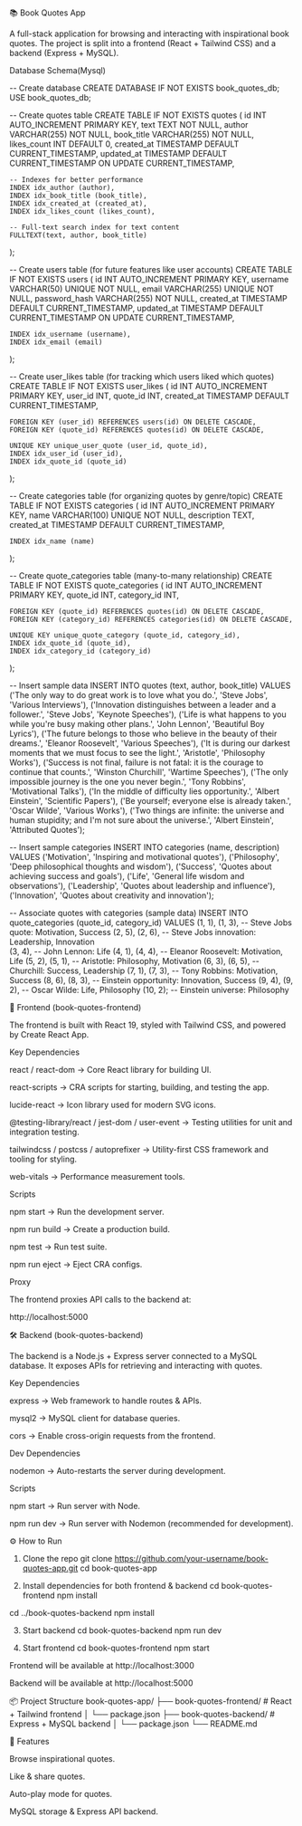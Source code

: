 📚 Book Quotes App

A full-stack application for browsing and interacting with inspirational book quotes. The project is split into a frontend (React + Tailwind CSS) and a backend (Express + MySQL).

Database Schema(Mysql)

-- Create database
CREATE DATABASE IF NOT EXISTS book_quotes_db;
USE book_quotes_db;

-- Create quotes table
CREATE TABLE IF NOT EXISTS quotes (
    id INT AUTO_INCREMENT PRIMARY KEY,
    text TEXT NOT NULL,
    author VARCHAR(255) NOT NULL,
    book_title VARCHAR(255) NOT NULL,
    likes_count INT DEFAULT 0,
    created_at TIMESTAMP DEFAULT CURRENT_TIMESTAMP,
    updated_at TIMESTAMP DEFAULT CURRENT_TIMESTAMP ON UPDATE CURRENT_TIMESTAMP,
    
    -- Indexes for better performance
    INDEX idx_author (author),
    INDEX idx_book_title (book_title),
    INDEX idx_created_at (created_at),
    INDEX idx_likes_count (likes_count),
    
    -- Full-text search index for text content
    FULLTEXT(text, author, book_title)
);

-- Create users table (for future features like user accounts)
CREATE TABLE IF NOT EXISTS users (
    id INT AUTO_INCREMENT PRIMARY KEY,
    username VARCHAR(50) UNIQUE NOT NULL,
    email VARCHAR(255) UNIQUE NOT NULL,
    password_hash VARCHAR(255) NOT NULL,
    created_at TIMESTAMP DEFAULT CURRENT_TIMESTAMP,
    updated_at TIMESTAMP DEFAULT CURRENT_TIMESTAMP ON UPDATE CURRENT_TIMESTAMP,
    
    INDEX idx_username (username),
    INDEX idx_email (email)
);

-- Create user_likes table (for tracking which users liked which quotes)
CREATE TABLE IF NOT EXISTS user_likes (
    id INT AUTO_INCREMENT PRIMARY KEY,
    user_id INT,
    quote_id INT,
    created_at TIMESTAMP DEFAULT CURRENT_TIMESTAMP,
    
    FOREIGN KEY (user_id) REFERENCES users(id) ON DELETE CASCADE,
    FOREIGN KEY (quote_id) REFERENCES quotes(id) ON DELETE CASCADE,
    
    UNIQUE KEY unique_user_quote (user_id, quote_id),
    INDEX idx_user_id (user_id),
    INDEX idx_quote_id (quote_id)
);

-- Create categories table (for organizing quotes by genre/topic)
CREATE TABLE IF NOT EXISTS categories (
    id INT AUTO_INCREMENT PRIMARY KEY,
    name VARCHAR(100) UNIQUE NOT NULL,
    description TEXT,
    created_at TIMESTAMP DEFAULT CURRENT_TIMESTAMP,
    
    INDEX idx_name (name)
);

-- Create quote_categories table (many-to-many relationship)
CREATE TABLE IF NOT EXISTS quote_categories (
    id INT AUTO_INCREMENT PRIMARY KEY,
    quote_id INT,
    category_id INT,
    
    FOREIGN KEY (quote_id) REFERENCES quotes(id) ON DELETE CASCADE,
    FOREIGN KEY (category_id) REFERENCES categories(id) ON DELETE CASCADE,
    
    UNIQUE KEY unique_quote_category (quote_id, category_id),
    INDEX idx_quote_id (quote_id),
    INDEX idx_category_id (category_id)
);

-- Insert sample data
INSERT INTO quotes (text, author, book_title) VALUES
('The only way to do great work is to love what you do.', 'Steve Jobs', 'Various Interviews'),
('Innovation distinguishes between a leader and a follower.', 'Steve Jobs', 'Keynote Speeches'),
('Life is what happens to you while you\'re busy making other plans.', 'John Lennon', 'Beautiful Boy Lyrics'),
('The future belongs to those who believe in the beauty of their dreams.', 'Eleanor Roosevelt', 'Various Speeches'),
('It is during our darkest moments that we must focus to see the light.', 'Aristotle', 'Philosophy Works'),
('Success is not final, failure is not fatal: it is the courage to continue that counts.', 'Winston Churchill', 'Wartime Speeches'),
('The only impossible journey is the one you never begin.', 'Tony Robbins', 'Motivational Talks'),
('In the middle of difficulty lies opportunity.', 'Albert Einstein', 'Scientific Papers'),
('Be yourself; everyone else is already taken.', 'Oscar Wilde', 'Various Works'),
('Two things are infinite: the universe and human stupidity; and I\'m not sure about the universe.', 'Albert Einstein', 'Attributed Quotes');

-- Insert sample categories
INSERT INTO categories (name, description) VALUES
('Motivation', 'Inspiring and motivational quotes'),
('Philosophy', 'Deep philosophical thoughts and wisdom'),
('Success', 'Quotes about achieving success and goals'),
('Life', 'General life wisdom and observations'),
('Leadership', 'Quotes about leadership and influence'),
('Innovation', 'Quotes about creativity and innovation');

-- Associate quotes with categories (sample data)
INSERT INTO quote_categories (quote_id, category_id) VALUES
(1, 1), (1, 3), -- Steve Jobs quote: Motivation, Success
(2, 5), (2, 6), -- Steve Jobs innovation: Leadership, Innovation  
(3, 4),         -- John Lennon: Life
(4, 1), (4, 4), -- Eleanor Roosevelt: Motivation, Life
(5, 2), (5, 1), -- Aristotle: Philosophy, Motivation
(6, 3), (6, 5), -- Churchill: Success, Leadership
(7, 1), (7, 3), -- Tony Robbins: Motivation, Success
(8, 6), (8, 3), -- Einstein opportunity: Innovation, Success
(9, 4), (9, 2), -- Oscar Wilde: Life, Philosophy
(10, 2);        -- Einstein universe: Philosophy

🚀 Frontend (book-quotes-frontend)

The frontend is built with React 19, styled with Tailwind CSS, and powered by Create React App.

Key Dependencies

react / react-dom → Core React library for building UI.

react-scripts → CRA scripts for starting, building, and testing the app.

lucide-react → Icon library used for modern SVG icons.

@testing-library/react / jest-dom / user-event → Testing utilities for unit and integration testing.

tailwindcss / postcss / autoprefixer → Utility-first CSS framework and tooling for styling.

web-vitals → Performance measurement tools.

Scripts

npm start → Run the development server.

npm run build → Create a production build.

npm test → Run test suite.

npm run eject → Eject CRA configs.

Proxy

The frontend proxies API calls to the backend at:

http://localhost:5000

🛠 Backend (book-quotes-backend)

The backend is a Node.js + Express server connected to a MySQL database. It exposes APIs for retrieving and interacting with quotes.

Key Dependencies

express → Web framework to handle routes & APIs.

mysql2 → MySQL client for database queries.

cors → Enable cross-origin requests from the frontend.

Dev Dependencies

nodemon → Auto-restarts the server during development.

Scripts

npm start → Run server with Node.

npm run dev → Run server with Nodemon (recommended for development).

⚙️ How to Run
1. Clone the repo
git clone https://github.com/your-username/book-quotes-app.git
cd book-quotes-app

2. Install dependencies for both frontend & backend
cd book-quotes-frontend
npm install

cd ../book-quotes-backend
npm install

3. Start backend
cd book-quotes-backend
npm run dev

4. Start frontend
cd book-quotes-frontend
npm start


Frontend will be available at http://localhost:3000

Backend will be available at http://localhost:5000

📦 Project Structure
book-quotes-app/
├── book-quotes-frontend/   # React + Tailwind frontend
│   └── package.json
├── book-quotes-backend/    # Express + MySQL backend
│   └── package.json
└── README.md

📝 Features

Browse inspirational quotes.

Like & share quotes.

Auto-play mode for quotes.

MySQL storage & Express API backend.
